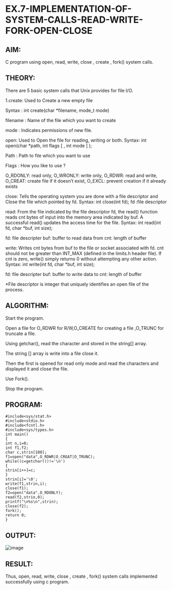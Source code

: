 # EX.7-IMPLEMENTATION-OF-SYSTEM-CALLS-READ-WRITE-FORK-OPEN-CLOSE

## AIM:
C program using open, read, write, close , create , fork() system calls.
## THEORY:
There are 5 basic system calls that Unix provides for file I/O.

1.create: Used to Create a new empty file

Syntax : int create(char *filename, mode_t mode)

filename : Name of the file which you want to create

mode : Indicates permissions of new file.

open: Used to Open the file for reading, writing or both.
Syntax: int open(char *path, int flags [ , int mode ] );

Path : Path to file which you want to use

Flags : How you like to use ?

O_RDONLY: read only, O_WRONLY: write only, O_RDWR: read and write, O_CREAT: create file if it doesn’t exist, O_EXCL: prevent creation if it already exists

close: Tells the operating system you are done with a file descriptor and Close the file which pointed by fd.
Syntax: int close(int fd); fd :file descriptor

read: From the file indicated by the file descriptor fd, the read() function reads cnt bytes of input into the memory area indicated by buf. A successful read() updates the access time for the file.
Syntax: int read(int fd, char *buf, int size);

fd: file descripter buf: buffer to read data from cnt: length of buffer

write: Writes cnt bytes from buf to the file or socket associated with fd. cnt should not be greater than INT_MAX (defined in the limits.h header file). If cnt is zero, write() simply returns 0 without attempting any other action.
Syntax: int write(int fd, char *buf, int size);

fd: file descripter buf: buffer to write data to cnt: length of buffer

*File descriptor is integer that uniquely identifies an open file of the process.
## ALGORITHM:
Start the program.

Open a file for O_RDWR for R/W,O_CREATE for creating a file ,O_TRUNC for truncate a file.

Using getchar(), read the character and stored in the string[] array.

The string [] array is write into a file close it.

Then the first is opened for read only mode and read the characters and displayed it and close the file.

Use Fork().

Stop the program.
## PROGRAM:
```
#include<sys/stat.h> 
#include<stdio.h> 
#include<fcntl.h> 
#include<sys/types.h> 
int main() 
{ 
int n,i=0; 
int f1,f2; 
char c,strin[100]; 
f1=open("data",O_RDWR|O_CREAT|O_TRUNC); 
while((c=getchar())!='\n') 
{ 
strin[i++]=c; 
} 
strin[i]='\0'; 
write(f1,strin,i); 
close(f1); 
f2=open("data",O_RDONLY); 
read(f2,strin,0); 
printf("\n%s\n",strin); 
close(f2); 
fork(); 
return 0; 
}
```
## OUTPUT:

![image](https://github.com/gururamu08/EX.7-IMPLEMENTATION-OF-SYSTEM-CALLS-READ-WRITE-FORK-OPEN-CLOSE/assets/118707009/a7c5a298-da5c-469f-8c9d-f1c65ad00ff9)


## RESULT:
Thus, open, read, write, close , create , fork() system calls implemented successfully using c program.
